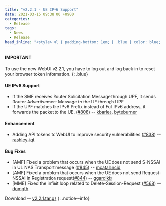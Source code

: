 ```yaml
---
title: "v2.2.1 - UE IPv6 Support"
date: 2021-03-15 09:38:00 +0900
categories:
  - Release
tags:
  - News
  - Release
head_inline: "<style> ul { padding-bottom: 1em; } .blue { color: blue; }</style>"
---
```


#### IMPORTANT

To use the new WebUI v2.2.1, you have to log out and log back in to reset your browser token information.
{: .blue}

#### UE IPv6 Support
- If the SMF receives Router Solicitation Message through UPF, it sends Router Advertisement Message to the UE through UPF.
- If the UPF matches the IPv6 Prefix instead of Full IPv6 address, it forwards the packet to the UE. ([#808](https://github.com/open5gs/open5gs/issues/808)) -- [kbarlee](https://github.com/kbarlee), [byteburner](https://github.com/byteburner) 

#### Enhancement
- Adding API tokens to WebUI to improve security vulnerabilities ([#838](https://github.com/open5gs/open5gs/pull/838)) -- [rashley-iqt](https://github.com/rashley-iqt)

#### Bug Fixes
- [AMF] Fixed a problem that occurs when the UE does not send S-NSSAI in UL NAS Transport message ([#845](https://github.com/open5gs/open5gs/issues/845)) -- [mcatalancid](https://github.com/mcatalancid)
- [AMF] Fixed a problem that occurs when the UE does not send Request-NSSAI in Registration request([#844](https://github.com/open5gs/open5gs/issues/844)) -- [ggardikis](https://github.com/ggardikis)
- [MME] Fixed the infinit loop related to Delete-Session-Request ([#568](https://github.com/open5gs/open5gs/issues/568)) -- [domgth](https://github.com/domgth)


Download -- [v2.2.1.tar.gz](https://github.com/open5gs/open5gs/archive/v2.2.1.tar.gz)
{: .notice--info}

